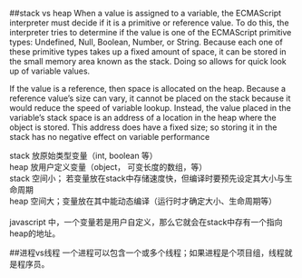 ##stack vs heap
When a value is assigned to a variable, the ECMAScript interpreter must decide if it is a primitive or reference
value. To do this, the interpreter tries to determine if the value is one of the ECMAScript primitive
types: Undefined, Null, Boolean, Number, or String. Because each one of these primitive types takes up a
fixed amount of space, it can be stored in the small memory area known as the stack. Doing so allows for
quick look up of variable values.<br>

If the value is a reference, then space is allocated on the heap. Because a reference value’s size can vary, it
cannot be placed on the stack because it would reduce the speed of variable lookup. Instead, the value
placed in the variable’s stack space is an address of a location in the heap where the object is stored. This
address does have a fixed size; so storing it in the stack has no negative effect on variable performance

stack 放原始类型变量（int, boolean 等）<br>
heap 放用户定义变量（object， 可变长度的数组，等）<br>
stack 空间小； 若变量放在stack中存储速度快，但编译时要预先设定其大小与生命周期<br>
heap 空间大；变量放在其中能动态编译（运行时才确定大小、生命周期等）<br>
<br>
javascript 中，一个变量若是用户自定义，那么它就会在stack中存有一个指向heap的地址。

##进程vs线程
一个进程可以包含一个或多个线程；如果进程是个项目组，线程就是程序员。
